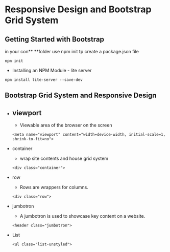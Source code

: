 # Responsive Design and Bootstrap Grid System

## Getting Started with Bootstrap

in your con** **folder use npm init tp create a package.json file

```
npm init
```

* Installing an NPM Module - lite server

```
npm install lite-server --save-dev
```

## Bootstrap Grid System and Responsive Design

* ## viewport

  * Viewable area of the browser on the screen

  ```
  <meta name="viewport" content="width=device-width, initial-scale=1, shrink-to-fit=no">
  ```
* container

  * wrap site contents and house  grid system

  ```
  <div class="container">
  ```

* row

  * Rows are wrappers for columns.

  ```
  <div class="row">
  ```

* jumbotron

  * A jumbotron is used to showcase key content on a website.

  ```
  <header class="jumbotron">
  ```

* List

  ```
  <ul class="list-unstyled">
  ```



